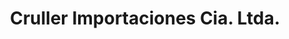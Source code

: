 ---
title: "Cruller Importaciones Cia. Ltda."
url: /quito/cruller-importaciones-cia-ltda/
shop: Autowerkstatt
---